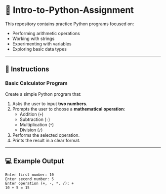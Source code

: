 # 📘 Intro-to-Python-Assignment

This repository contains practice Python programs focused on:
- Performing arithmetic operations
- Working with strings
- Experimenting with variables
- Exploring basic data types

---

## 📌 Instructions

### **Basic Calculator Program**
Create a simple Python program that:
1. Asks the user to input **two numbers**.
2. Prompts the user to choose a **mathematical operation**:
   - Addition (`+`)
   - Subtraction (`-`)
   - Multiplication (`*`)
   - Division (`/`)
3. Performs the selected operation.
4. Prints the result in a clear format.

---

## 💻 Example Output

```text
Enter first number: 10
Enter second number: 5
Enter operation (+, -, *, /): +
10 + 5 = 15
